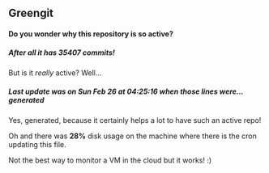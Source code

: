 ## Greengit

#### Do you wonder why this repository is so active?

##### After all it has 35407 commits!

But is it *really* active? Well...

##### Last update was on Sun Feb 26 at 04:25:16 when those lines were... generated

Yes, generated, because it certainly helps a lot to have such an active repo!

Oh and there was **28%** disk usage on the machine
where there is the cron updating this file.

Not the best way to monitor a VM in the cloud but it works! :)

